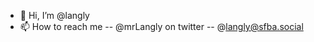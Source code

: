 - 👋 Hi, I’m @langly
- 📫 How to reach me
-- @mrLangly on twitter
-- @langly@sfba.social

<!---
langly/langly is a ✨ special ✨ repository because its `README.md` (this file) appears on your GitHub profile.
You can click the Preview link to take a look at your changes.
--->

